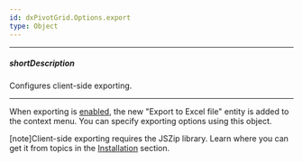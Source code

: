 ```yaml
---
id: dxPivotGrid.Options.export
type: Object
---
```

---
##### shortDescription
Configures client-side exporting.

---
When exporting is [enabled](/api-reference/10%20UI%20Widgets/dxPivotGrid/1%20Configuration/export/enabled.md '/Documentation/ApiReference/UI_Components/dxPivotGrid/Configuration/export/#enabled'), the new "Export to Excel file" entity is added to the context menu. You can specify exporting options using this object.

[note]Client-side exporting requires the JSZip library. Learn where you can get it from topics in the [Installation](/concepts/Common/Distribution%20Channels/15%20ZIP%20Archive.md '/Documentation/Guide/Common/Distribution_Channels/ZIP_Archive/') section.